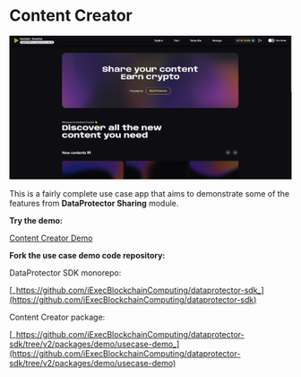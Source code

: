 # Content Creator

![Content Creator screenshot](/assets/content-creator-screenshot.png)

This is a fairly complete use case app that aims to demonstrate some of the
features from **DataProtector Sharing** module.

**Try the demo:**

<a href="https://content-creator-usecase-demo.vercel.app/" target="_blank" rel="noreferrer" class="link-as-block">
  Content Creator Demo
</a>

**Fork the use case demo code repository:**

DataProtector SDK monorepo:

[_https://github.com/iExecBlockchainComputing/dataprotector-sdk_](https://github.com/iExecBlockchainComputing/dataprotector-sdk)

Content Creator package:

[_https://github.com/iExecBlockchainComputing/dataprotector-sdk/tree/v2/packages/demo/usecase-demo_](https://github.com/iExecBlockchainComputing/dataprotector-sdk/tree/v2/packages/demo/usecase-demo)
